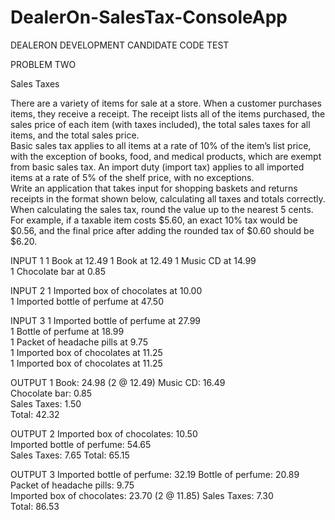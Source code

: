 # DealerOn-SalesTax-ConsoleApp

DEALERON DEVELOPMENT CANDIDATE CODE TEST 


PROBLEM TWO 


Sales Taxes 


There are a variety of items for sale at a store. When a customer purchases items, they receive a receipt. The receipt  lists all of the items purchased, the sales price of each item (with taxes included), the total sales taxes for all items,  and the total sales price.  
Basic sales tax applies to all items at a rate of 10% of the item’s list price, with the exception of books, food, and  medical products, which are exempt from basic sales tax. An import duty (import tax) applies to all imported items at  a rate of 5% of the shelf price, with no exceptions.  
Write an application that takes input for shopping baskets and returns receipts in the format shown below, calculating  all taxes and totals correctly. When calculating the sales tax, round the value up to the nearest 5 cents. For example, if  a taxable item costs $5.60, an exact 10% tax would be $0.56, and the final price after adding the rounded tax of $0.60  should be $6.20.  

INPUT 1 
1 Book at 12.49 
1 Book at 12.49 
1 Music CD at 14.99  
1 Chocolate bar at 0.85  


INPUT 2 
1 Imported box of chocolates at 10.00  
1 Imported bottle of perfume at 47.50  


INPUT 3 
1 Imported bottle of perfume at 27.99  
1 Bottle of perfume at 18.99  
1 Packet of headache pills at 9.75  
1 Imported box of chocolates at 11.25  
1 Imported box of chocolates at 11.25 

OUTPUT 1 
Book: 24.98 (2 @ 12.49) 
Music CD: 16.49  
Chocolate bar: 0.85  
Sales Taxes: 1.50  
Total: 42.32 

OUTPUT 2
Imported box of chocolates: 10.50  
Imported bottle of perfume: 54.65  
Sales Taxes: 7.65 
Total: 65.15  

OUTPUT 3 
Imported bottle of perfume: 32.19  Bottle of perfume: 20.89  
Packet of headache pills: 9.75  
Imported box of chocolates: 23.70 (2 @ 11.85) Sales Taxes: 7.30  
Total: 86.53  
